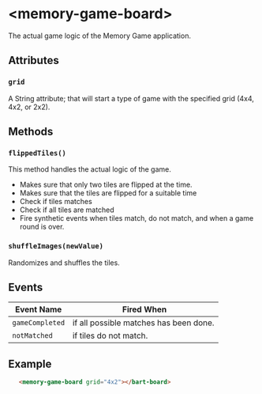 # &lt;memory-game-board&gt;
The actual game logic of the Memory Game application.

## Attributes

### `grid`
A String attribute; that will start a type of game with the specified grid (4x4, 4x2, or 2x2).

## Methods

### `flippedTiles()`
This method handles the actual logic of the game.
* Makes sure that only two tiles are flipped at the time.
* Makes sure that the tiles are flipped for a suitable time
* Check if tiles matches
* Check if all tiles are matched
* Fire synthetic events when tiles match, do not match, and when a game round is over.


### `shuffleImages(newValue)`
Randomizes and shuffles the tiles. 


## Events
| Event Name | Fired When |
|------------|------------|
| `gameCompleted`| if all possible matches has been done.
| `notMatched`| if tiles do not match.


## Example
```html
   <memory-game-board grid="4x2"></bart-board>
```
